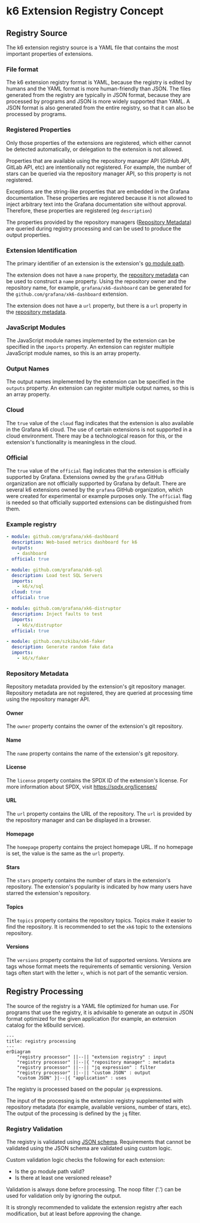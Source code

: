 # k6 Extension Registry Concept

## Registry Source

The k6 extension registry source is a YAML file that contains the most important properties of extensions.

### File format

The k6 extension registry format is YAML, because the registry is edited by humans and the YAML format is more human-friendly than JSON. The files generated from the registry are typically in JSON format, because they are processed by programs and JSON is more widely supported than YAML. A JSON format is also generated from the entire registry, so that it can also be processed by programs.

### Registered Properties

Only those properties of the extensions are registered, which either cannot be detected automatically, or delegation to the extension is not allowed.

Properties that are available using the repository manager API (GitHub API, GitLab API, etc) are intentionally not registered. For example, the number of stars can be queried via the repository manager API, so this property is not registered.

Exceptions are the string-like properties that are embedded in the Grafana documentation. These properties are registered because it is not allowed to inject arbitrary text into the Grafana documentation site without approval. Therefore, these properties are registered (eg `description`)

The properties provided by the repository managers ([Repository Metadata]) are queried during registry processing and can be used to produce the output properties.

### Extension Identification

The primary identifier of an extension is the extension's [go module path].

The extension does not have a `name` property, the [repository metadata] can be used to construct a `name` property. Using the repository owner and the repository name, for example, `grafana/xk6-dashboard` can be generated for the `github.com/grafana/xk6-dashboard` extension.

The extension does not have a `url` property, but there is a `url` property in the [repository metadata].

[go module path]: https://go.dev/ref/mod#module-path
[Repository Metadata]: #repository-metadata

### JavaScript Modules

The JavaScript module names implemented by the extension can be specified in the `imports` property. An extension can register multiple JavaScript module names, so this is an array property.

### Output Names

The output names implemented by the extension can be specified in the `outputs` property. An extension can register multiple output names, so this is an array property.

### Cloud

The `true` value of the `cloud` flag indicates that the extension is also available in the Grafana k6 cloud. The use of certain extensions is not supported in a cloud environment. There may be a technological reason for this, or the extension's functionality is meaningless in the cloud.

### Official

The `true` value of the `official` flag indicates that the extension is officially supported by Grafana. Extensions owned by the `grafana` GitHub organization are not officially supported by Grafana by default. There are several k6 extensions owned by the `grafana` GitHub organization, which were created for experimental or example purposes only. The `official` flag is needed so that officially supported extensions can be distinguished from them.

### Example registry

```yaml file=example.yaml
- module: github.com/grafana/xk6-dashboard
  description: Web-based metrics dashboard for k6
  outputs:
    - dashboard
  official: true

- module: github.com/grafana/xk6-sql
  description: Load test SQL Servers
  imports:
    - k6/x/sql
  cloud: true
  official: true

- module: github.com/grafana/xk6-distruptor
  description: Inject faults to test
  imports:
    - k6/x/distruptor
  official: true

- module: github.com/szkiba/xk6-faker
  description: Generate random fake data
  imports:
    - k6/x/faker
```

### Repository Metadata

Repository metadata provided by the extension's git repository manager. Repository metadata are not registered, they are queried at processing time using the repository manager API.

#### Owner

The `owner` property contains the owner of the extension's git repository.

#### Name

The `name` property contains the name of the extension's git repository.

#### License

The `license` property contains the SPDX ID of the extension's license. For more information about SPDX, visit https://spdx.org/licenses/

#### URL

The `url` property contains the URL of the repository. The `url` is provided by the repository manager and can be displayed in a browser.

#### Homepage

The `homepage` property contains the project homepage URL. If no homepage is set, the value is the same as the `url` property.

#### Stars

The `stars` property contains the number of stars in the extension's repository. The extension's popularity is indicated by how many users have starred the extension's repository.

#### Topics

The `topics` property contains the repository topics. Topics make it easier to find the repository. It is recommended to set the `xk6` topic to the extensions repository.

#### Versions

The `versions` property contains the list of supported versions. Versions are tags whose format meets the requirements of semantic versioning. Version tags often start with the letter `v`, which is not part of the semantic version.

## Registry Processing

The source of the registry is a YAML file optimized for human use. For programs that use the registry, it is advisable to generate an output in JSON format optimized for the given application (for example, an extension catalog for the k6build service).

```mermaid
---
title: registry processing
---
erDiagram
    "registry processor" ||--|| "extension registry" : input
    "registry processor" ||--|{ "repository manager" : metadata
    "registry processor" ||--|| "jq expression" : filter
    "registry processor" ||--|| "custom JSON" : output
    "custom JSON" }|--|{ "application" : uses
```

The registry is processed based on the popular `jq` expressions.

The input of the processing is the extension registry supplemented with repository metadata (for example, available versions, number of stars, etc). The output of the processing is defined by the `jq` filter.

### Registry Validation

The registry is validated using [JSON schema](https://grafana.github.io/k6registry/registry.schema.json). Requirements that cannot be validated using the JSON schema are validated using custom logic.

Custom validation logic checks the following for each extension:

  - Is the go module path valid?
  - Is there at least one versioned release?

Validation is always done before processing. The noop filter ('.') can be used for validation only by ignoring the output.

It is strongly recommended to validate the extension registry after each modification, but at least before approving the change.
